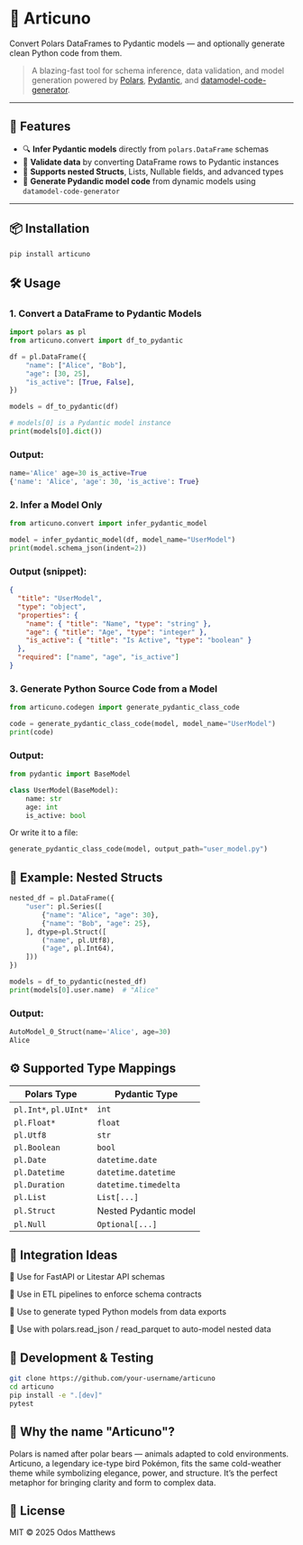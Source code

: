 # 🧊 Articuno

Convert Polars DataFrames to Pydantic models — and optionally generate clean Python code from them.

> A blazing-fast tool for schema inference, data validation, and model generation powered by [Polars](https://pola.rs/), [Pydantic](https://docs.pydantic.dev/), and [datamodel-code-generator](https://github.com/koxudaxi/datamodel-code-generator).

---

## 🚀 Features

- 🔍 **Infer Pydantic models** directly from `polars.DataFrame` schemas
- 🧪 **Validate data** by converting DataFrame rows to Pydantic instances
- 🧱 **Supports nested Structs**, Lists, Nullable fields, and advanced types
- 🧬 **Generate Pydandic model code** from dynamic models using `datamodel-code-generator`

---

## 📦 Installation

```bash
pip install articuno
```

## 🛠 Usage

### 1. Convert a DataFrame to Pydantic Models

```python
import polars as pl
from articuno.convert import df_to_pydantic

df = pl.DataFrame({
    "name": ["Alice", "Bob"],
    "age": [30, 25],
    "is_active": [True, False],
})

models = df_to_pydantic(df)

# models[0] is a Pydantic model instance
print(models[0].dict())
```

### Output:
```python
name='Alice' age=30 is_active=True
{'name': 'Alice', 'age': 30, 'is_active': True}
```

### 2. Infer a Model Only

```python
from articuno.convert import infer_pydantic_model

model = infer_pydantic_model(df, model_name="UserModel")
print(model.schema_json(indent=2))
```

### Output (snippet):

```json
{
  "title": "UserModel",
  "type": "object",
  "properties": {
    "name": { "title": "Name", "type": "string" },
    "age": { "title": "Age", "type": "integer" },
    "is_active": { "title": "Is Active", "type": "boolean" }
  },
  "required": ["name", "age", "is_active"]
}
```

### 3. Generate Python Source Code from a Model

```python
from articuno.codegen import generate_pydantic_class_code

code = generate_pydantic_class_code(model, model_name="UserModel")
print(code)
```

### Output:

```python
from pydantic import BaseModel

class UserModel(BaseModel):
    name: str
    age: int
    is_active: bool
```

Or write it to a file:
```python
generate_pydantic_class_code(model, output_path="user_model.py")
```

## 🧬 Example: Nested Structs

```python
nested_df = pl.DataFrame({
    "user": pl.Series([
        {"name": "Alice", "age": 30},
        {"name": "Bob", "age": 25},
    ], dtype=pl.Struct([
        ("name", pl.Utf8),
        ("age", pl.Int64),
    ]))
})

models = df_to_pydantic(nested_df)
print(models[0].user.name)  # "Alice"
```

### Output:

```python
AutoModel_0_Struct(name='Alice', age=30)
Alice
```

## ⚙️ Supported Type Mappings
| Polars Type           | Pydantic Type         |
| --------------------- | --------------------- |
| `pl.Int*`, `pl.UInt*` | `int`                 |
| `pl.Float*`           | `float`               |
| `pl.Utf8`             | `str`                 |
| `pl.Boolean`          | `bool`                |
| `pl.Date`             | `datetime.date`       |
| `pl.Datetime`         | `datetime.datetime`   |
| `pl.Duration`         | `datetime.timedelta`  |
| `pl.List`             | `List[...]`           |
| `pl.Struct`           | Nested Pydantic model |
| `pl.Null`             | `Optional[...]`       |

## 🧩 Integration Ideas
🔐 Use for FastAPI or Litestar API schemas

🧼 Use in ETL pipelines to enforce schema contracts

📄 Use to generate typed Python models from data exports

🔁 Use with polars.read_json / read_parquet to auto-model nested data

## 🧪 Development & Testing

```bash
git clone https://github.com/your-username/articuno
cd articuno
pip install -e ".[dev]"
pytest
```

## 🧊 Why the name "Articuno"?
Polars is named after polar bears — animals adapted to cold environments. Articuno, a legendary ice-type bird Pokémon, fits the same cold-weather theme while symbolizing elegance, power, and structure. It’s the perfect metaphor for bringing clarity and form to complex data.


## 📜 License
MIT © 2025 Odos Matthews
